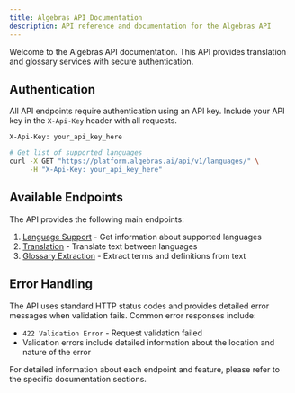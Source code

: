 ```yaml
---
title: Algebras API Documentation
description: API reference and documentation for the Algebras API
---
```


Welcome to the Algebras API documentation. This API provides translation and glossary services with secure authentication.

## Authentication

All API endpoints require authentication using an API key. Include your API key in the `X-Api-Key` header with all requests.

```http
X-Api-Key: your_api_key_here
```

```bash
# Get list of supported languages
curl -X GET "https://platform.algebras.ai/api/v1/languages/" \
     -H "X-Api-Key: your_api_key_here"
```

## Available Endpoints

The API provides the following main endpoints:

1. [Language Support](/api/languages) - Get information about supported languages
2. [Translation](/api/translation) - Translate text between languages
3. [Glossary Extraction](/api/glossary) - Extract terms and definitions from text

## Error Handling

The API uses standard HTTP status codes and provides detailed error messages when validation fails. Common error responses include:

- `422 Validation Error` - Request validation failed
- Validation errors include detailed information about the location and nature of the error

For detailed information about each endpoint and feature, please refer to the specific documentation sections.
